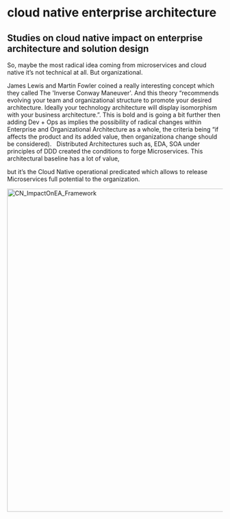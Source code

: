 # cloud native enterprise architecture
## Studies on cloud native impact on enterprise architecture and solution design


So, maybe the most radical idea coming from microservices and cloud native it’s not technical at all. But organizational.

James Lewis and Martin Fowler coined a really interesting concept which they called The 'Inverse Conway Maneuver'. And this theory  “recommends evolving your team and organizational structure to promote your desired architecture. Ideally your technology architecture will display isomorphism with your business architecture.”. This is bold and is going a bit further then adding Dev + Ops as implies the possibility of radical changes within Enterprise and Organizational Architecture as a whole, the criteria being “if affects the product and its added value, then organizationa change should be considered).
 
Distributed Architectures such as, EDA, SOA under principles of DDD created the conditions to forge Microservices. This architectural baseline has a lot of value, 

but it’s the Cloud Native operational predicated which allows to release Microservices full potential to the organization.



<img width="754" alt="CN_ImpactOnEA_Framework" src="https://user-images.githubusercontent.com/17484224/118832324-d0213180-b8c0-11eb-8a66-8a2735ab8dae.png">






